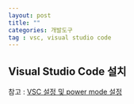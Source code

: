 ```yaml
---
layout: post
title: ""
categories: 개발도구
tag : vsc, visual studio code
---
```


## Visual Studio Code 설치
참고 : [VSC 설정 및 power mode 설정](https://m.blog.naver.com/PostView.nhn?blogId=suwon_man91&logNo=221383387498&proxyReferer=https:%2F%2Fwww.google.com%2F)